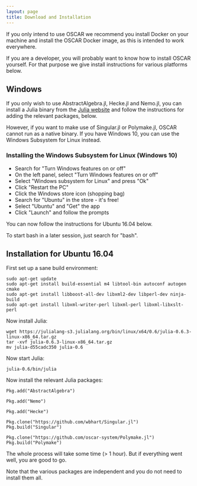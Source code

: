 ```yaml
---
layout: page
title: Download and Installation
---
```


If you only intend to use OSCAR we recommend you install Docker on your machine and
install the OSCAR Docker image, as this is intended to work everywhere.

If you are a developer, you will probably want to know how to install OSCAR yourself.
For that purpose we give install instructions for various platforms below.

## Windows

If you only wish to use AbstractAlgebra.jl, Hecke.jl and Nemo.jl, you can install a
Julia binary from the [Julia website](https://julialang.org) and follow the instructions
for adding the relevant packages, below.

However, if you want to make use of Singular.jl or Polymake.jl, OSCAR cannot run as a
native binary. If you have Windows 10, you can use the Windows Subsystem for Linux
instead.

### Installing the Windows Subsystem for Linux (Windows 10)

  * Search for "Turn Windows features on or off"
  * On the left panel, select "Turn Windows features on or off"
  * Select "Windows subsystem for Linux" and press "Ok"
  * Click "Restart the PC"
  * Click the Windows store icon (shopping bag)
  * Search for "Ubuntu" in the store - it's free!
  * Select "Ubuntu" and "Get" the app
  * Click "Launch" and follow the prompts

You can now follow the instructions for Ubuntu 16.04 below.

To start bash in a later session, just search for "bash".

## Installation for Ubuntu 16.04

First set up a sane build environment:

```
sudo apt-get update
sudo apt-get install build-essential m4 libtool-bin autoconf autogen cmake
sudo apt-get install libboost-all-dev libxml2-dev libperl-dev ninja-build
sudo apt-get install libxml-writer-perl libxml-perl libxml-libxslt-perl
```

Now install Julia:

```
wget https://julialang-s3.julialang.org/bin/linux/x64/0.6/julia-0.6.3-linux-x86_64.tar.gz
tar -xvf julia-0.6.3-linux-x86_64.tar.gz
mv julia-d55cadc350 julia-0.6
```

Now start Julia:

```
julia-0.6/bin/julia
```

Now install the relevant Julia packages:

```
Pkg.add("AbstractAlgebra")

Pkg.add("Nemo")

Pkg.add("Hecke")

Pkg.clone("https://github.com/wbhart/Singular.jl")
Pkg.build("Singular")

Pkg.clone("https://github.com/oscar-system/Polymake.jl")
Pkg.build("Polymake")
```

The whole process will take some time (> 1 hour). But if everything went well, you are
good to go.

Note that the various packages are independent and you do not need to install them all.

